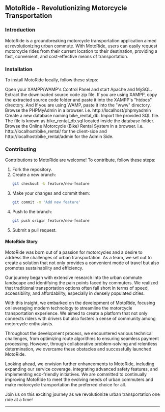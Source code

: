 ## MotoRide - Revolutionizing Motorcycle Transportation


### Introduction

MotoRide is a groundbreaking motorcycle transportation application aimed at revolutionizing urban commute. With MotoRide, users can easily request motorcycle rides from their current location to their destination, providing a fast, convenient, and cost-effective means of transportation.


### Installation

To install MotoRide locally, follow these steps:

Open your XAMPP/WAMP's Control Panel and start Apache and MySQL.
Extract the downloaded source code zip file.
If you are using XAMPP, copy the extracted source code folder and paste it into the XAMPP's "htdocs" directory. And If you are using WAMP, paste it into the "www" directory.
Browse the PHPMyAdmin in a browser. i.e. http://localhost/phpmyadmin
Create a new database naming bike_rental_db.
Import the provided SQL file. The file is known as bike_rental_db.sql located inside the database folder.
Browse the Online Motorcycle (Bike) Rental System in a browser. i.e. http://localhost/bike_rental/ for the client-side and http://localhost/bike_rental/admin for the Admin Side.


### Contributing

Contributions to MotoRide are welcome! To contribute, follow these steps:

1. Fork the repository.
2. Create a new branch:
   ```bash
   git checkout -b feature/new-feature
   ```
3. Make your changes and commit them:
   ```bash
   git commit -m 'Add new feature'
   ```
4. Push to the branch:
   ```bash
   git push origin feature/new-feature
   ```
5. Submit a pull request.



#### MotoRide Story

MotoRide was born out of a passion for motorcycles and a desire to address the challenges of urban transportation. As a team, we set out to create a solution that not only provides a convenient mode of travel but also promotes sustainability and efficiency.

Our journey began with extensive research into the urban commute landscape and identifying the pain points faced by commuters. We realized that traditional transportation options often fall short in terms of speed, accessibility, and affordability, especially in densely populated cities.

With this insight, we embarked on the development of MotoRide, focusing on leveraging modern technology to streamline the motorcycle transportation experience. We aimed to create a platform that not only connects riders with drivers but also fosters a sense of community among motorcycle enthusiasts.

Throughout the development process, we encountered various technical challenges, from optimizing route algorithms to ensuring seamless payment processing. However, through collaborative problem-solving and relentless determination, we overcame these obstacles and successfully launched MotoRide.

Looking ahead, we envision further enhancements to MotoRide, including expanding our service coverage, integrating advanced safety features, and implementing eco-friendly initiatives. We are committed to continually improving MotoRide to meet the evolving needs of urban commuters and make motorcycle transportation the preferred choice for all.

Join us on this exciting journey as we revolutionize urban transportation one ride at a time!

---

